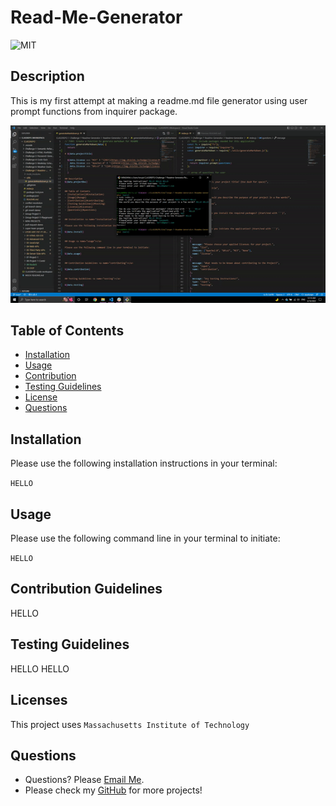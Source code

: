 

# Read-Me-Generator

  ![MIT](https://img.shields.io/badge/license-MIT-green)

## Description
This is my first attempt at making a readme.md file generator using user prompt functions from inquirer package.



![This is an image](SS.gif)

## Table of Contents
- [Installation](#installation)
- [Usage](#usage)
- [Contribution](#contributing)
- [Testing Guidelines](#testing)
- [License](#licenses)
- [Questions](#questions)


## Installation <a name="installation"></a>

Please use the following installation instructions in your terminal:

```HELLO```


## Usage <a name="usage"></a>

Please use the following command line in your terminal to initiate:

```HELLO```


## Contribution Guidelines <a name="contributing"></a>

HELLO


## Testing Guidelines <a name="testing"></a>

HELLO HELLO


## Licenses <a name="licenses"></a>

This project uses  ```Massachusetts Institute of Technology```

## Questions <a name="questions"></a>

- Questions? Please [Email Me](mailto:hello@gmail.com).
- Please check my [GitHub](https://github.com/tonybs03) for more projects!
